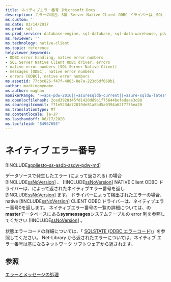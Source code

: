```yaml
---
title: ネイティブエラー番号 |Microsoft Docs
description: エラーの場合、SQL Server Native Client ODBC ドライバーは、SQL Server またはドライバーによって検出されたエラー (0) からネイティブエラー番号を返します。
ms.custom: ''
ms.date: 03/14/2017
ms.prod: sql
ms.prod_service: database-engine, sql-database, sql-data-warehouse, pdw
ms.reviewer: ''
ms.technology: native-client
ms.topic: reference
helpviewer_keywords:
- ODBC error handling, native error numbers
- SQL Server Native Client ODBC driver, errors
- native error numbers [SQL Server Native Client]
- messages [ODBC], native error numbers
- errors [ODBC], native error numbers
ms.assetid: 77cbc826-f47f-4803-8e7a-223d6df069b1
author: markingmyname
ms.author: maghan
monikerRange: '>=aps-pdw-2016||=azuresqldb-current||=azure-sqldw-latest||>=sql-server-2016||=sqlallproducts-allversions||>=sql-server-linux-2017||=azuresqldb-mi-current'
ms.openlocfilehash: 2ced3928145fd1420dd9e1f75644befedaae3c88
ms.sourcegitcommit: f71e523da72019de81a8bd5a0394a62f7f76ea20
ms.translationtype: MT
ms.contentlocale: ja-JP
ms.lasthandoff: 06/17/2020
ms.locfileid: "84967655"
---
```

# <a name="native-error-numbers"></a>ネイティブ エラー番号
[!INCLUDE[appliesto-ss-asdb-asdw-pdw-md](../../includes/appliesto-ss-asdb-asdw-pdw-md.md)]

  データソースで発生したエラー (によって返される) の場合 [!INCLUDE[ssNoVersion](../../includes/ssnoversion-md.md)] 、 [!INCLUDE[ssNoVersion](../../includes/ssnoversion-md.md)] NATIVE Client ODBC ドライバーは、によって返されたネイティブエラー番号を返し [!INCLUDE[ssNoVersion](../../includes/ssnoversion-md.md)] ます。 ドライバーによって検出されたエラーの場合、native [!INCLUDE[ssNoVersion](../../includes/ssnoversion-md.md)] CLIENT ODBC ドライバーは、ネイティブエラー番号0を返します。 ネイティブエラー番号の一覧の詳細については、の**master**データベースにある**sysmessages**システムテーブルの error 列を参照してください [!INCLUDE[ssNoVersion](../../includes/ssnoversion-md.md)] 。  
  
 状態エラーコードの詳細については、「 [SQLSTATE &#40;ODBC エラーコード&#41;](../../relational-databases/native-client-odbc-error-messages/sqlstate-odbc-error-codes.md)」を参照してください。 Net-Library から返されたエラーについては、ネイティブ エラー番号は基になるネットワーク ソフトウェアから返されます。  
  
## <a name="see-also"></a>参照  
 [エラーとメッセージの処理](../../relational-databases/native-client-odbc-error-messages/handling-errors-and-messages.md)  
  
  

